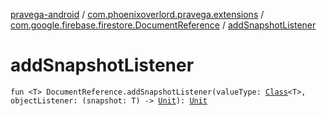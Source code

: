 [pravega-android](../../index.md) / [com.phoenixoverlord.pravega.extensions](../index.md) / [com.google.firebase.firestore.DocumentReference](index.md) / [addSnapshotListener](./add-snapshot-listener.md)

# addSnapshotListener

`fun <T> DocumentReference.addSnapshotListener(valueType: `[`Class`](https://docs.oracle.com/javase/6/docs/api/java/lang/Class.html)`<T>, objectListener: (snapshot: T) -> `[`Unit`](https://kotlinlang.org/api/latest/jvm/stdlib/kotlin/-unit/index.html)`): `[`Unit`](https://kotlinlang.org/api/latest/jvm/stdlib/kotlin/-unit/index.html)